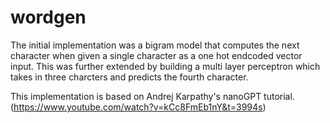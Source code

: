 # wordgen


The initial implementation was a bigram model that computes the next character when given a single character as a one hot endcoded vector input. This was further extended by building a multi layer perceptron which takes in three charcters and predicts the fourth character.

This implementation is based on Andrej Karpathy's nanoGPT tutorial. (https://www.youtube.com/watch?v=kCc8FmEb1nY&t=3994s)
